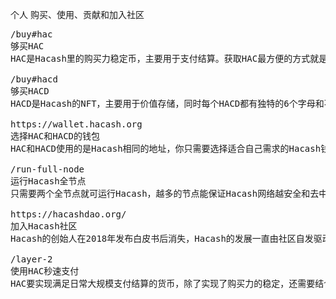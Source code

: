 个人
购买、使用、贡献和加入社区



<pre class="nav">
/buy#hac
够买HAC
HAC是Hacash里的购买力稳定币，主要用于支付结算。获取HAC最方便的方式就是直接购买，主要通过交易所的方式。

/buy#hacd
够买HACD
HACD是Hacash的NFT，主要用于价值存储，同时每个HACD都有独特的6个字母和不同的艺术展示形式。获取HACD可以直接在交易所购买，但购买特定HACD还没有特别高效的方式。

https://wallet.hacash.org
选择HAC和HACD的钱包
HAC和HACD使用的是Hacash相同的地址，你只需要选择适合自己需求的Hacash钱包进行存储和发送即可。追求便捷可用网页钱包，追求安全可用桌面钱包。

/run-full-node
运行Hacash全节点
只需要两个全节点就可运行Hacash，越多的节点能保证Hacash网络越安全和去中心化，这也意味着Hacash上资产的安全。你只需要用普通设备操作两步就可为Hacash网络的去中心化贡献一份力量。

https://hacashdao.org/
加入Hacash社区
Hacash的创始人在2018年发布白皮书后消失，Hacash的发展一直由社区自发驱动，为了凝聚社区的力量，Hacash的早期成员组织了HacashDAO来实现Hacash白皮书愿景，欢迎您的加入。

/layer-2
使用HAC秒速支付
HAC要实现满足日常大规模支付结算的货币，除了实现了购买力的稳定，还需要结合一个去中心化，安全和高效的支付体系统。你可以使用该支付系统实现在全球各地的即时支付。
</pre>
